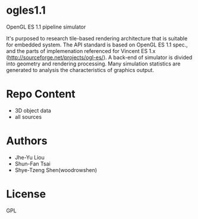 ogles1.1
========

OpenGL ES 1.1 pipeline simulator

It's purposed to research tile-based rendering architecture that is suitable for embedded system.
The API standard is based on OpenGL ES 1.1 spec., and the parts of implemenation referenced for 
Vincent ES 1.x (http://sourceforge.net/projects/ogl-es/). A back-end of simulator is divided into
geometry and rendering processing. Many simulation statistics are generated to analysis the characteristics
of graphics output.

Repo Content
============
* 3D object data
* all sources

Authors
=======
* Jhe-Yu Liou
* Shun-Fan Tsai
* Shye-Tzeng Shen(woodrowshen)

License
=======
GPL

